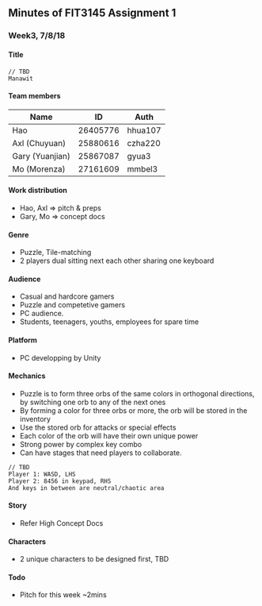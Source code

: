 ## Minutes of FIT3145 Assignment 1

### Week3, 7/8/18

#### Title

```
// TBD
Manawit
```

#### Team members

| Name | ID | Auth |
| - | - | - |
| Hao | 26405776 | hhua107 |
| Axl (Chuyuan) | 25880616 | czha220 |
| Gary (Yuanjian) | 25867087 | gyua3 |
| Mo (Morenza) | 27161609 | mmbel3 |

#### Work distribution

* Hao, Axl => pitch & preps
* Gary, Mo => concept docs

#### Genre

* Puzzle, Tile-matching
* 2 players dual sitting next each other sharing one keyboard

#### Audience

* Casual and hardcore gamers
* Puzzle and competetive gamers
* PC audience.
* Students, teenagers, youths, employees for spare time

#### Platform

* PC developping by Unity

#### Mechanics

* Puzzle is to form three orbs of the same colors in orthogonal directions, by switching one orb to any of the next ones
* By forming a color for three orbs or more, the orb will be stored in the inventory
* Use the stored orb for attacks or special effects
* Each color of the orb will have their own unique power
* Strong power by complex key combo
* Can have stages that need players to collaborate.

```
// TBD 
Player 1: WASD, LHS
Player 2: 8456 in keypad, RHS
And keys in between are neutral/chaotic area
```

#### Story

* Refer High Concept Docs

#### Characters

* 2 unique characters to be designed first, TBD

#### Todo

* Pitch for this week ~2mins
